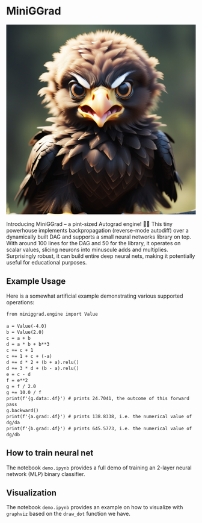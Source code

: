 # MiniGGrad
![Mini-G Logo](mini-g.png)

Introducing MiniGGrad – a pint-sized Autograd engine! 🐜🚀 This tiny powerhouse implements backpropagation (reverse-mode autodiff) over a dynamically built DAG and supports a small neural networks library on top. With around 100 lines for the DAG and 50 for the library, it operates on scalar values, slicing neurons into minuscule adds and multiplies. Surprisingly robust,
it can build entire deep neural nets, making it potentially useful for educational purposes.

## Example Usage

Here is a somewhat artificial example demonstrating various supported operations:
```
from miniggrad.engine import Value

a = Value(-4.0)
b = Value(2.0)
c = a + b
d = a * b + b**3
c += c + 1
c += 1 + c + (-a)
d += d * 2 + (b + a).relu()
d += 3 * d + (b - a).relu()
e = c - d
f = e**2
g = f / 2.0
g += 10.0 / f
print(f'{g.data:.4f}') # prints 24.7041, the outcome of this forward pass
g.backward()
print(f'{a.grad:.4f}') # prints 138.8338, i.e. the numerical value of dg/da
print(f'{b.grad:.4f}') # prints 645.5773, i.e. the numerical value of dg/db
```

## How to train neural net
The notebook `demo.ipynb` provides a full demo of training an 2-layer neural network (MLP) binary classifier.


## Visualization
The notebook `demo.ipynb` provides an example on how to visualize 
with `graphviz` based on the `draw_dot` function we have.  
